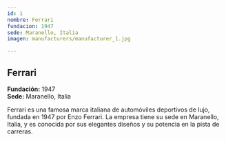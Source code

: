 ```yaml
---
id: 1
nombre: Ferrari
fundacion: 1947
sede: Maranello, Italia
imagen: manufacturers/manufacturer_1.jpg

---
```



## Ferrari

**Fundación:** 1947  
**Sede:** Maranello, Italia

Ferrari es una famosa marca italiana de automóviles deportivos de lujo, fundada en 1947 por Enzo Ferrari. La empresa tiene su sede en Maranello, Italia, y es conocida por sus elegantes diseños y su potencia en la pista de carreras.

